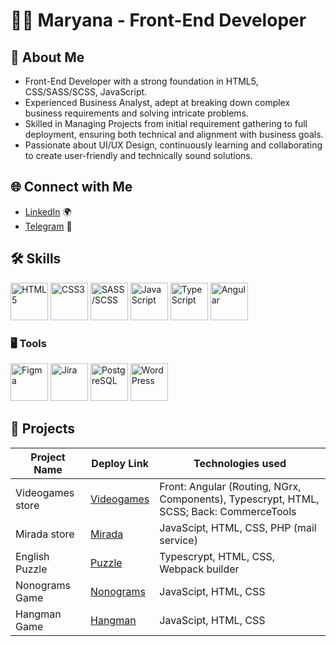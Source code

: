 # 👩‍💻 Maryana - Front-End Developer

## 🚀 About Me

- Front-End Developer with a strong foundation in HTML5, CSS/SASS/SCSS, JavaScript.
- Experienced Business Analyst, adept at breaking down complex business requirements and solving intricate problems.
- Skilled in Managing Projects from initial requirement gathering to full deployment, ensuring both technical and alignment with business goals.
- Passionate about UI/UX Design, continuously learning and collaborating to create user-friendly and technically sound solutions.

## 🌐 Connect with Me

- [LinkedIn](www.linkedin.com/in/mariannaluskanova) 🌍
- [Telegram](https://t.me/MaryanaYak) 💬

## 🛠️  Skills
<img src="https://github.com/user-attachments/assets/788793f2-ae84-4de8-b90f-e7d39e947d4e" alt="HTML5" width="60"/>
<img src="https://github.com/user-attachments/assets/f33fcc88-b0d3-4537-abac-6bdbaa08d73f" alt="CSS3" width="60"/>
<img src="https://github.com/user-attachments/assets/9907bc52-0551-4049-8ae1-7b72f249f729" alt="SASS/SCSS" width="60"/>
<img src="https://github.com/user-attachments/assets/73fb1cdb-b925-4e0e-a4a7-0ab98a71517b" alt="JavaScript" width="60"/>
<img src="https://github.com/user-attachments/assets/015cbe43-9830-4f49-ae4d-a30e26fdf375" alt="TypeScript" width="60"/>
<img src="https://github.com/user-attachments/assets/db868e58-cabf-47ca-b355-b29c63cee6aa" alt="Angular" width="60"/>

### 🖥 Tools
<img src="https://github.com/user-attachments/assets/f43d2b8f-07c0-4d55-9209-bb5e4df37718" alt="Figma" width="60"/>
<img src="https://github.com/user-attachments/assets/4ad854fc-6cd0-484f-8fd3-b3c18101f36c" alt="Jira" width="60"/>
<img src="https://github.com/user-attachments/assets/3808ae8d-fd3b-4e24-847e-4cec18928700" alt="PostgreSQL" width="60"/>
<img src="https://github.com/user-attachments/assets/026afdad-c6fd-4c6b-b667-b66d6fd01db6" alt="WordPress" width="60"/>

## 🌟 Projects

| Project Name | Deploy Link | Technologies used |
|--------------|-------------|-------------|
| Videogames store    | [Videogames](https://cybervaultt.netlify.app/main) | Front: Angular (Routing, NGrx, Components), Typescrypt, HTML, SCSS; Back: CommerceTools |
| Mirada store   | [Mirada](https://mirada.by) | JavaScipt, HTML, CSS, PHP (mail service) | 
| English Puzzle    | [Puzzle](https://rolling-scopes-school.github.io/maruyyak-JSFE2023Q4/rss-puzzle/dist/index.html) | Typescrypt, HTML, CSS, Webpack builder |
| Nonograms Game    | [Nonograms](https://maruyyak.github.io/nonograms/nonograms/index.html) | JavaScipt, HTML, CSS |
| Hangman Game    | [Hangman](https://maruyyak.github.io/hangman/hangman/index.html) | JavaScipt, HTML, CSS |


